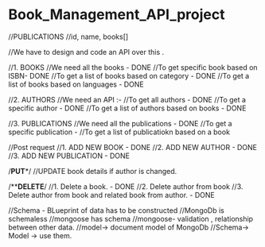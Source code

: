 # Book_Management_API_project
//PUBLICATIONS
//id, name, books[]

//We have to design and code an API over this .

//1. BOOKS
//We need all the books - DONE
//To get specific book based on ISBN- DONE
//To get a list of books based on category - DONE
//To get a list of books based on languages - DONE

//2. AUTHORS
//We need an API :-
//To get all authors - DONE
//To get a specific author - DONE
//To get a list of authors based on books - DONE

//3. PUBLICATIONS
//We need all the publications - DONE
//To get a specific publication - 
//To get a list of publicatiokn based on a book

//Post request
//1. ADD NEW BOOK - DONE
//2. ADD NEW AUTHOR - DONE
//3. ADD NEW PUBLICATION - DONE

/********PUT*********/
//UPDATE book details if author is changed.

/********DELETE******/
//1. Delete a book. - DONE
//2. Delete author from book
//3. Delete author from book and related book from author. - DONE

//Schema - BLueprint of data has to be constructed
//MongoDb is schemaless
//mongoose has schema
//mongoose- validation , relationship between other data.
//model-> document model of MongoDb
//Schema-> Model -> use them.



 
